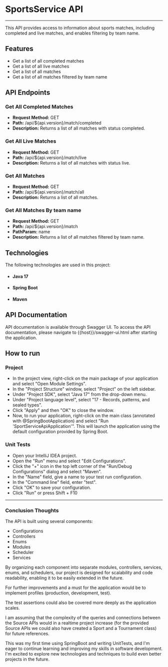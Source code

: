 # SportsService API
<hr>

This API provides access to information about sports matches, including completed and live matches, and enables filtering by team name.

## Features

- Get a list of all completed matches
- Get a list of all live matches
- Get a list of all matches
- Get a list of all matches filtered by team name


## API Endpoints

### Get All Completed Matches 

- **Request Method:** GET 
- **Path:**  /api/${api.version}/match/completed
- **Description:** Returns a list of all matches with status completed.

### Get All Live Matches 

- **Request Method:** GET 
- **Path:**  /api/${api.version}/match/live
- **Description:** Returns a list of all matches with status live.

### Get All Matches 

- **Request Method:** GET 
- **Path:**  /api/${api.version}/match/all
- **Description:** Returns a list of all matches.

### Get All Matches By team name

- **Request Method:** GET 
- **Path:**  /api/${api.version}/match
- **PathParam:** name
- **Description:** Returns a list of all matches filtered by team name.


## Technologies

The following technologies are used in this project:
- #### Java 17
- #### Spring Boot
- #### Maven

## API Documentation

API documentation is available through Swagger UI. To access the API documentation, please navigate to {{host}}/swagger-ui.html after starting the application.

## How to run

### Project
- In the project view, right-click on the main package of your application and select "Open Module Settings".
- In the "Project Structure" window, select "Project" on the left sidebar.
- Under "Project SDK", select "Java 17" from the drop-down menu.
- Under "Project language level", select "17 - Records, patterns, and sealed types".
- Click "Apply" and then "OK" to close the window.
- Now, to run your application, right-click on the main class (annotated with @SpringBootApplication) and select "Run 'SportServiceApiApplication'". This will launch the application using the default configuration provided by Spring Boot.

### Unit Tests
- Open your IntelliJ IDEA project.
- Open the "Run" menu and select "Edit Configurations".
- Click the "+" icon in the top left corner of the "Run/Debug Configurations" dialog and select "Maven".
- In the "Name" field, give a name to your test run configuration.
- In the "Command line" field, enter "test".
- Click "OK" to save your configuration.
- Click "Run" or press Shift + F10

<hr>

### Conclusion Thoughts

The API is built using several components: 

- Configurations
- Controllers
- Enums
- Modules
- Scheduler
- Services

By organizing each component into separate modules, controllers, services, enums, and schedulers, our project is designed for scalability and code readability, enabling it to be easily extended in the future.


For further improvements and a must for the application would be to implement profiles (production, development, test).

The test assertions could also be covered more deeply as the application scales.

I am assuming that the complexity of the queries and connections between the Source APIs would in a realtime project
increase (for the provided Source APIs we could also have created a Sport and a Tournament class) for future references.

This was my first time using SpringBoot and writing UnitTests, and I'm eager to continue learning and improving my skills 
in software development. I'm excited to explore new technologies and techniques to build even better projects in the future.


